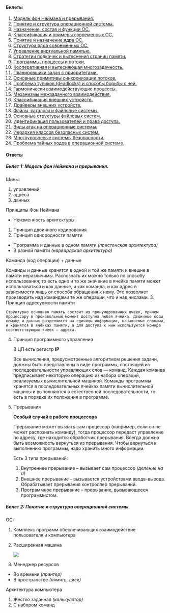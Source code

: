 #### Билеты

1. [Модель фон Неймана и прерывания.](https://github.com/slogger/UrFU-task/master/1%20%D1%81%D0%B5%D0%BC%D0%B5%D1%81%D1%82%D1%80/%D0%9E%D0%A1/%D0%AD%D0%BA%D0%B7%D0%B0%D0%BC%D0%B5%D0%BD/README.md#%D0%91%D0%B8%D0%BB%D0%B5%D1%82-1-%D0%9C%D0%BE%D0%B4%D0%B5%D0%BB%D1%8C-%D1%84%D0%BE%D0%BD-%D0%9D%D0%B5%D0%B9%D0%BC%D0%B0%D0%BD%D0%B0-%D0%B8-%D0%BF%D1%80%D0%B5%D1%80%D1%8B%D0%B2%D0%B0%D0%BD%D0%B8%D1%8F)
2. [Понятие и структура операционной системы.](https://github.com/slogger/UrFU-task/master/1%20%D1%81%D0%B5%D0%BC%D0%B5%D1%81%D1%82%D1%80/%D0%9E%D0%A1/%D0%AD%D0%BA%D0%B7%D0%B0%D0%BC%D0%B5%D0%BD/README.md#%D0%91%D0%B8%D0%BB%D0%B5%D1%82-2-%D0%9F%D0%BE%D0%BD%D1%8F%D1%82%D0%B8%D0%B5-%D0%B8-%D1%81%D1%82%D1%80%D1%83%D0%BA%D1%82%D1%83%D1%80%D0%B0-%D0%BE%D0%BF%D0%B5%D1%80%D0%B0%D1%86%D0%B8%D0%BE%D0%BD%D0%BD%D0%BE%D0%B9-%D1%81%D0%B8%D1%81%D1%82%D0%B5%D0%BC%D1%8B)
3. [Назначение, состав и функции ОС.]()
4. [Классификация и примеры современных ОС.]()
5. [Понятие и назначение ядра ОС.]()
6. [Структура ядра современных ОС.]()
7. [Управление виртуальной памятью.]()
8. [Стратегии подкачек и вытеснения страниц памяти.]()
9. [Программы, процессы и потоки.]()
10. [Кооперативная и вытесняющая многозадачность.]()
11. [Планировщики задач с приоритетами.]()
12. [Основные примитивы синхронизации потоков.]()
13. [Проблема тупиков (deadlocks) и способы борьбы с ней.]()
14. [Гармонически взаимодействующие процессы.]()
15. [Механизмы межзадачного взаимодействия.]()
16. [Классификация внешних устройств.]()
17. [Драйверы внешних устройств.]()
18. [Файлы, каталоги и файловые системы.]()
19. [Основные структуры файловых систем.]()
20. [Идентификация пользователей и права доступа.]()
21. [Виды атак на операционные системы.]()
22. [Иерархия классов безопасных систем.]()
23. [Многоуровневые системы безопасности.]()
24. [Проблема тайных ходов в операционной системе.]()

#### Ответы
##### Билет 1: Модель фон Неймана и прерывания.

Шины:

1. управлений
2. адреса
3. данных

Принципы Фон Неймана

+ Неизменность архитектуры

1. Принцип двоичного кодирования
2. Принцип однородности памяти
  * Программа и данные в одном памяти *(пристонская архитектура)*
  * В разной памяти *(нарвардская архитектура)*
  
  Команда (код операции) + данные

  Команды и данные хранятся в одной и той же памяти и внешне в памяти неразличимы. Распознать их можно только по способу использования; то есть одно и то же значение в ячейке памяти может использоваться и как данные, и как команда, и как адрес в зависимости лишь от способа обращения к нему. Это позволяет производить над командами те же операции, что и над числами.
3. Принцип адресуемости памяти

    Структурно основная память состоит из пронумерованных ячеек, причем процессору в произвольный момент доступна любая ячейка. Двоичные коды команд и данных разделяются на единицы информации, называемые словами, и хранятся в ячейках памяти, а для доступа к ним используются номера соответствующих ячеек — адреса.
4. Принцип программного управления

    В ЦП есть регистр **IP**
      
    Все вычисления, предусмотренные алгоритмом решения задачи, должны быть представлены в виде программы, состоящей из последовательности управляющих слов — команд. Каждая команда предписывает некоторую операцию из набора операций, реализуемых вычислительной машиной. Команды программы хранятся в последовательных ячейках памяти вычислительной машины и выполняются в естественной последовательности, то есть в порядке их положения в программе.
5. Прерывания

    **Особый случай в работе процессора**

    Прерывание может вызвать сам процессор (например, если он не может распознать команду), тогда процессор передаст управление по адресу, где находится обработчик прерывания. Всегда должна быть возможность вернуться из прерывания. Чтобы вернуться к выполнению программы, надо хранить много информации.
    
    Есть 3 типа прерываний:
    
    1. Внутреннее прерывание – вызывает сам процессор *(деление на 0)*
    2. Внешнее прерывание – вызывается устройствами ввода-вывода. Обрабатывает прерывания контроллер прерываний.
    3. Программное прерывание – прерывание, вызывающееся программистом.
      
    

##### Билет 2: Понятие и структура операционной системы.
ОС:

1. Комплекс программ обеспечивающих взаимодействие пользователя и компьютера
2. Расширенная машина
 
    ![](https://github.com/slogger/UrFU-task/edit/master/1%20%D1%81%D0%B5%D0%BC%D0%B5%D1%81%D1%82%D1%80/%D0%9E%D0%A1/%D0%AD%D0%BA%D0%B7%D0%B0%D0%BC%D0%B5%D0%BD/src/img-1.png)
3. Менеджер ресурсов
  * Во времени *(принтер)*
  * В пространстве *(пямять, диск)*

Архитектура компьютера

1. Жестко заданная *(калькулятор)*
2. С набором команд
